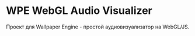 # WPE WebGL Audio Visualizer
 
Проект для Wallpaper Engine - простой аудиовизуализатор на WebGL/JS.
